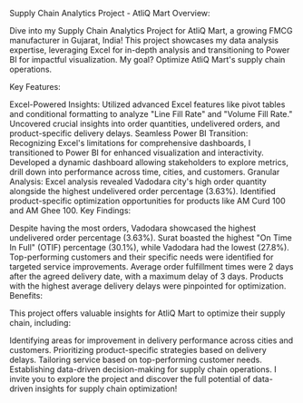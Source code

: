 
Supply Chain Analytics Project - AtliQ Mart
Overview:

Dive into my Supply Chain Analytics Project for AtliQ Mart, a growing FMCG manufacturer in Gujarat, India! This project showcases my data analysis expertise, leveraging Excel for in-depth analysis and transitioning to Power BI for impactful visualization. My goal? Optimize AtliQ Mart's supply chain operations.

Key Features:

Excel-Powered Insights:
Utilized advanced Excel features like pivot tables and conditional formatting to analyze "Line Fill Rate" and "Volume Fill Rate."
Uncovered crucial insights into order quantities, undelivered orders, and product-specific delivery delays.
Seamless Power BI Transition:
Recognizing Excel's limitations for comprehensive dashboards, I transitioned to Power BI for enhanced visualization and interactivity.
Developed a dynamic dashboard allowing stakeholders to explore metrics, drill down into performance across time, cities, and customers.
Granular Analysis:
Excel analysis revealed Vadodara city's high order quantity alongside the highest undelivered order percentage (3.63%).
Identified product-specific optimization opportunities for products like AM Curd 100 and AM Ghee 100.
Key Findings:

Despite having the most orders, Vadodara showcased the highest undelivered order percentage (3.63%).
Surat boasted the highest "On Time In Full" (OTIF) percentage (30.1%), while Vadodara had the lowest (27.8%).
Top-performing customers and their specific needs were identified for targeted service improvements.
Average order fulfillment times were 2 days after the agreed delivery date, with a maximum delay of 3 days.
Products with the highest average delivery delays were pinpointed for optimization.
Benefits:

This project offers valuable insights for AtliQ Mart to optimize their supply chain, including:

Identifying areas for improvement in delivery performance across cities and customers.
Prioritizing product-specific strategies based on delivery delays.
Tailoring service based on top-performing customer needs.
Establishing data-driven decision-making for supply chain operations.
I invite you to explore the project and discover the full potential of data-driven insights for supply chain optimization!
